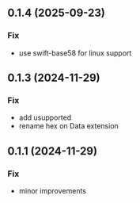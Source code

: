 ## 0.1.4 (2025-09-23)

### Fix

- use swift-base58 for linux support

## 0.1.3 (2024-11-29)

### Fix

- add usupported
- rename hex on Data extension

## 0.1.1 (2024-11-29)

### Fix

- minor improvements
